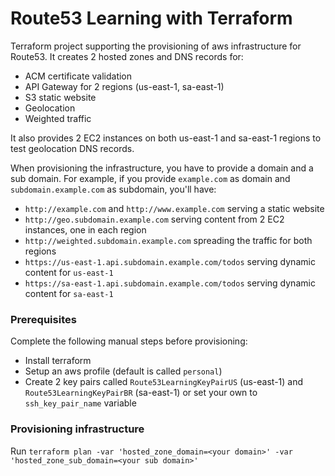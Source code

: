 # Route53 Learning with Terraform

Terraform project supporting the provisioning of aws infrastructure for Route53.
It creates 2 hosted zones and DNS records for:

- ACM certificate validation
- API Gateway for 2 regions (us-east-1, sa-east-1)
- S3 static website
- Geolocation
- Weighted traffic

It also provides 2 EC2 instances on both us-east-1 and sa-east-1 regions to test geolocation DNS records.

When provisioning the infrastructure, you have to provide a domain and a sub domain. For example, if you provide `example.com` as domain and `subdomain.example.com` as subdomain, you'll have:

- `http://example.com` and `http://www.example.com` serving a static website
- `http://geo.subdomain.example.com` serving content from 2 EC2 instances, one in each region
- `http://weighted.subdomain.example.com` spreading the traffic for both regions
- `https://us-east-1.api.subdomain.example.com/todos` serving dynamic content for `us-east-1`
- `https://sa-east-1.api.subdomain.example.com/todos` serving dynamic content for `sa-east-1`


### Prerequisites

Complete the following manual steps before provisioning:

- Install terraform
- Setup an aws profile (default is called `personal`)
- Create 2 key pairs called `Route53LearningKeyPairUS` (us-east-1) and `Route53LearningKeyPairBR` (sa-east-1) or set your own to `ssh_key_pair_name` variable


### Provisioning infrastructure

Run ``terraform plan -var 'hosted_zone_domain=<your domain>' -var 'hosted_zone_sub_domain=<your sub domain>'``

